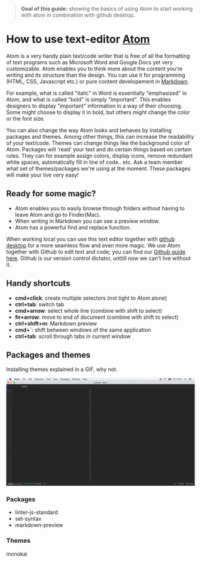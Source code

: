> **Goal of this guide:** showing the basics of using Atom to start working with atom in combination with github desktop.

# How to use text-editor [Atom](https://atom.io)

Atom is a very handy plain text/code writer that is free of all the formatting of text programs such as Microsoft Word and Google Docs yet very customizable. Atom enables you to think more about the content you're writing and its structure than the design. You can use it for programming (HTML, CSS, Javascript etc.) or pure content developement in [Markdown](https://github.com/newatoms/guides/tree/ready/github-guide#markdown-).   

For example, what is called "italic" in Word is essentially "emphasized" in Atom, and what is called "bold" is simply "important". This enables designers to display "important" information in a way of their choosing. Some might choose to display it in bold, but others might change the color or the font size.

You can also change the way Atom looks and behaves by installing packages and themes. Among other things, this can increase the readability of your text/code. Themes can change things like the background color of Atom. Packages will 'read' your text and do certain things based on certain rules. They can for example assign colors, display icons, remove redundant white spaces, automatically fill in line of code.. etc. Ask a team member what set of themes/packages we're using at the moment. These packages will make your live very easy!

## Ready for some magic?

* Atom enables you to easily browse through folders without having to leave Atom and go to Finder(Mac).
* When writing in Markdown you can see a preview window.  
* Atom has a powerful find and replace function.

When working local you can use this text editor together with [github desktop](https://desktop.github.com/) for a more seamless flow and even more magic. We use Atom together with Github to edit text and code; you can find our [Github guide here](../github-guide/readme.md). Github is our version control dictator, unttill now we can't live without it.


## Handy shortcuts

* **cmd+click**: create multiple selectors (not tight to Atom alone)
* **ctrl+tab**: switch tab
* **cmd+arrow**: select whole line (combine with shift to select)
* **fn+arrow**: move to end of document (combine with shift to select)
* **ctrl+shift+m**: Markdown preview
* **cmd+`**: shift between windows of the same application
* **ctrl+tab**: scroll through tabs in current window

## Packages and themes

Installing themes explained in a GIF, why not.

![see explanation in gif](../images/atom-install-theme-guide.gif)

### Packages

* linter-js-standard
* set-syntax
* markdown-preview

### Themes

monokai
